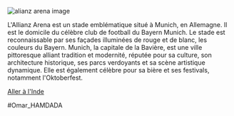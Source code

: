 
![alianz arena image](https://w0.peakpx.com/wallpaper/275/838/HD-wallpaper-allianz-arena-bayern-munchen-bayern-munich-football-lewandowski-soccer-sport-ucl.jpg)

L'Allianz Arena est un stade emblématique situé à Munich, en Allemagne. Il est le domicile du célèbre club de football du Bayern Munich. Le stade est reconnaissable par ses façades illuminées de rouge et de blanc, les couleurs du Bayern. Munich, la capitale de la Bavière, est une ville pittoresque alliant tradition et modernité, réputée pour sa culture, son architecture historique, ses parcs verdoyants et sa scène artistique dynamique. Elle est également célèbre pour sa bière et ses festivals, notamment l'Oktoberfest.

[Aller à l'Inde](https://github.com/WildGhost21/AR1/blob/main/INDE.md)

#Omar_HAMDADA